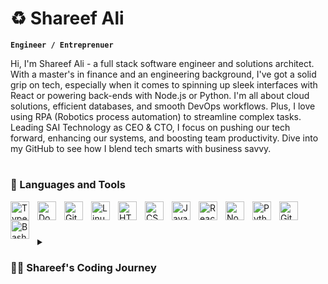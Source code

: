 # ♻️ Shareef Ali

**`Engineer / Entreprenuer`**

Hi, I'm Shareef Ali - a full stack software engineer and solutions architect. With a master's in finance and an engineering background, I've got a solid grip on tech, especially when it comes to spinning up sleek interfaces with React or powering back-ends with Node.js or Python. I'm all about cloud solutions, efficient databases, and smooth DevOps workflows. Plus, I love using RPA (Robotics process automation) to streamline complex tasks. Leading SAI Technology as CEO & CTO, I focus on pushing our tech forward, enhancing our systems, and boosting team productivity. Dive into my GitHub to see how I blend tech smarts with business savvy.

#

### 🧰 Languages and Tools

<img align="left" alt="TypeScript" width="30px" style="padding-right:10px;" src="https://cdn.jsdelivr.net/gh/devicons/devicon/icons/typescript/typescript-plain.svg" />
<img align="left" alt="Docker" width="30px" style="padding-right:10px;" src="https://cdn.jsdelivr.net/gh/devicons/devicon/icons/docker/docker-original-wordmark.svg" />
<img align="left" alt="Git" width="30px" style="padding-right:10px;" src="https://cdn.jsdelivr.net/gh/devicons/devicon/icons/git/git-original.svg" />
<img align="left" alt="Linux" width="30px" style="padding-right:10px;" src="https://cdn.jsdelivr.net/gh/devicons/devicon/icons/linux/linux-original.svg" />
<img align="left" alt="HTML" width="30px" style="padding-right:10px;" src="https://cdn.jsdelivr.net/gh/devicons/devicon/icons/html5/html5-plain.svg" />
<img align="left" alt="CSS" width="30px" style="padding-right:10px;" src="https://cdn.jsdelivr.net/gh/devicons/devicon/icons/css3/css3-plain.svg" />
<img align="left" alt="JavaScript" width="30px" style="padding-right:10px;" src="https://cdn.jsdelivr.net/gh/devicons/devicon/icons/javascript/javascript-plain.svg" />
<img align="left" alt="React" width="30px" style="padding-right:10px;" src="https://cdn.jsdelivr.net/gh/devicons/devicon/icons/react/react-original.svg" />
<img align="left" alt="NodeJS" width="30px" style="padding-right:10px;" src="https://cdn.jsdelivr.net/gh/devicons/devicon/icons/nodejs/nodejs-original.svg" />
<img align="left" alt="Python" width="30px" style="padding-right:10px;" src="https://cdn.jsdelivr.net/gh/devicons/devicon/icons/python/python-plain.svg" />
<img align="left" alt="GitHub" width="30px" style="padding-right:10px;" src="https://cdn.jsdelivr.net/gh/devicons/devicon/icons/github/github-original.svg" />
<img align="left" alt="Bash" width="30px" style="padding-right:10px;" src="https://cdn.jsdelivr.net/gh/devicons/devicon/icons/bash/bash-original.svg" />
<br />

#

<details>
 <summary><h3>👨‍💻 Shareef's Coding Journey</h3></summary>
My coding odyssey began as a curious finance and civil engineering student with an insatiable thirst for tech. Self-taught and driven, I dove headfirst into the world of programming, soaking up every bit of knowledge about HTML, CSS, and JavaScript, while dreaming of crafting my own digital creations. This self-propelled drive led me to master React for front-end development and Node.js and Python for the back-end, envisioning a future where I could architect my own applications.

As I navigated through the complexities of databases, cloud services, and DevOps, my hands-on experience grew, shaping me into a versatile technologist. My journey took a turn when I embraced leadership as the CEO & CTO of SAI Technology, steering the company's tech vision while keeping my coding skills sharp.

Despite the climb up the corporate ladder, the yearning to build something truly mine never faded. Now, as I balance my professional endeavors with personal aspirations, I'm setting the stage for 2024. I'm refining my focus, channeling my passion for tech into developing that dream app I've always wanted to build. It's time to get back in the saddle, push boundaries, and turn that long-standing vision into a reality. Keep an eye out—I'm on my way.
</details>

[website]: https://saitechnology.co
